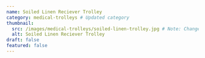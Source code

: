 ```yaml
---
name: Soiled Linen Reciever Trolley
category: medical-trolleys # Updated category
thumbnail:
  src: /images/medical-trolleys/soiled-linen-trolley.jpg # Note: Changed 'image' to 'src' to match example schema
  alt: Soiled Linen Reciever Trolley
draft: false
featured: false
---
```

